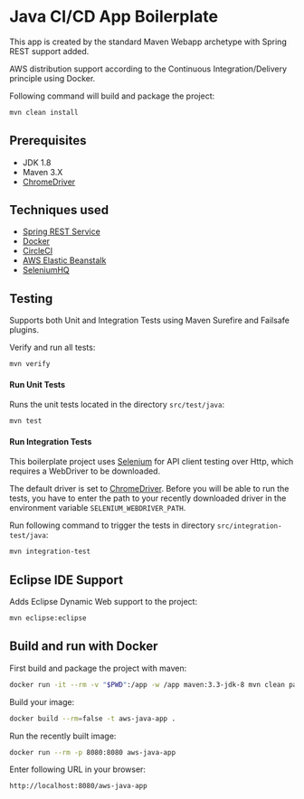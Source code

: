 # Java CI/CD App Boilerplate

This app is created by the standard Maven Webapp archetype with Spring REST support added. 

AWS distribution support according to the Continuous Integration/Delivery principle using Docker.

Following command will build and package the project:

```sh
mvn clean install
```

## Prerequisites

- JDK 1.8
- Maven 3.X
- [ChromeDriver](https://sites.google.com/a/chromium.org/chromedriver/downloads)

## Techniques used

- [Spring REST Service](https://spring.io/guides/gs/rest-service/)
- [Docker](http://www.docker.com)
- [CircleCI](http://circleci.com)
- [AWS Elastic Beanstalk](https://aws.amazon.com/elasticbeanstalk/)
- [SeleniumHQ](http://seleniumhq.org)

## Testing

Supports both Unit and Integration Tests using Maven Surefire and Failsafe plugins.

Verify and run all tests:

```sh
mvn verify
```

#### Run Unit Tests

Runs the unit tests located in the directory `src/test/java`:

```sh
mvn test
```

#### Run Integration Tests
This boilerplate project uses [Selenium](http://www.seleniumhq.org) for API client testing over Http, which requires a WebDriver to be downloaded. 

The default driver is set to [ChromeDriver](https://sites.google.com/a/chromium.org/chromedriver/downloads). Before you will be able to run the tests, you have to enter the path to your recently downloaded driver in the environment variable `SELENIUM_WEBDRIVER_PATH`.

Run following command to trigger the tests in directory `src/integration-test/java`:

```sh
mvn integration-test
```

## Eclipse IDE Support

Adds Eclipse Dynamic Web support to the project:

```sh
mvn eclipse:eclipse
```

## Build and run with Docker

First build and package the project with maven:

```sh
docker run -it --rm -v "$PWD":/app -w /app maven:3.3-jdk-8 mvn clean package
```

Build your image:

```sh
docker build --rm=false -t aws-java-app .
```

Run the recently built image:

```sh
docker run --rm -p 8080:8080 aws-java-app
```

Enter following URL in your browser:

```sh
http://localhost:8080/aws-java-app
```


